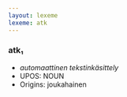 ```yaml
---
layout: lexeme
lexeme: atk
---
```


###  atk₁

* _automaattinen tekstinkäsittely_
* UPOS:  NOUN
* Origins: joukahainen 

